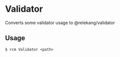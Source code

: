 # Validator

Converts some validator usage to @relekang/validator

## Usage
```
$ rcm Validator <path>
```
